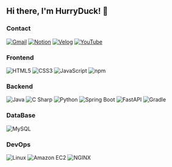 ## Hi there, I'm HurryDuck! 🐥

### Contact
[![Gmail](https://img.shields.io/badge/tigeryck0812@gmail.com-000?style=flat-square&logo=Gmail)](mailto:tigeryck0812@gmail.com)
[![Notion](https://img.shields.io/badge/Notion-000?style=flat-square&logo=Notion)](https://www.notion.so/e449b843a0df4f79b263105e17a53872)
[![Velog](https://img.shields.io/badge/Velog-000?style=flat-square&logo=velog)](https://velog.io/@hurryduck/posts)
[![YouTube](https://img.shields.io/badge/YouTube-ff0000?style=flat-square&logo=YouTube)](https://www.youtube.com/@hurryduck/videos)

### Frontend
![HTML5](https://img.shields.io/badge/HTML5-E34F26?style=flat-square&logo=html5&logoColor=white)
![CSS3](https://img.shields.io/badge/CSS3-1572B6?style=flat-square&logo=CSS3)
![JavaScript](https://img.shields.io/badge/-JavaScript-black?style=flat-square&logo=javascript)
![npm](https://img.shields.io/badge/npm-CB3837?style=flat-square&logo=npm)

### Backend
![Java](https://img.shields.io/badge/Java-634533?style=flat-square&logo=Java)
![C Sharp](https://img.shields.io/badge/C_Sharp-512BD4?style=flat-square&logo=csharp)
![Python](https://img.shields.io/badge/Python-000?style=flat-square&logo=Python)
![Spring Boot](https://img.shields.io/badge/SpringBoot-000?style=flat-square&logo=springboot)
![FastAPI](https://img.shields.io/badge/FastAPI-000?style=flat-square&logo=FastAPI)
![Gradle](https://img.shields.io/badge/Gradle-02303A?style=flat-square&logo=Gradle)

### DataBase
![MySQL](https://img.shields.io/badge/MySQL-000?style=flat-square&logo=MySQL)

### DevOps
![Linux](https://img.shields.io/badge/Linux-000?style=flat-square&logo=Linux)
![Amazon EC2](https://img.shields.io/badge/AmazonEC2-000?style=flat-square&logo=AmazonEC2)
![NGINX](https://img.shields.io/badge/NGINX-009639?style=flat-square&logo=NGINX)

